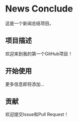 # News Conclude

这是一个新闻总结项目。

## 项目描述

欢迎来到我的第一个GitHub项目！

## 开始使用

更多信息即将添加...

## 贡献

欢迎提交Issue和Pull Request！ 